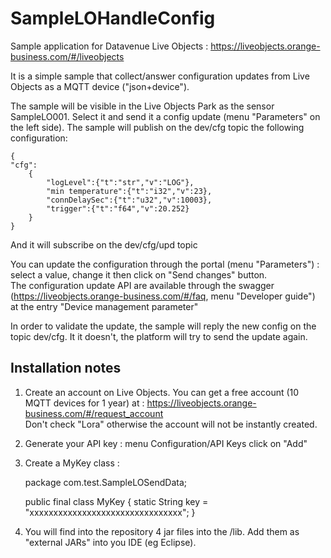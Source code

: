 # SampleLOHandleConfig

Sample application for Datavenue Live Objects : https://liveobjects.orange-business.com/#/liveobjects

It is a simple sample that collect/answer configuration updates from Live Objects as a MQTT device ("json+device").

The sample will be visible in the Live Objects Park as the sensor SampleLO001. Select it and send it a config update (menu "Parameters" on the left side). The sample will publish on the dev/cfg topic the following configuration: <br>

	{
	"cfg":
		{
			"logLevel":{"t":"str","v":"LOG"},
			"min temperature":{"t":"i32","v":23},
			"connDelaySec":{"t":"u32","v":10003},
			"trigger":{"t":"f64","v":20.252}
		}
	}

And it will subscribe on the dev/cfg/upd topic

You can update the configuration through the portal (menu "Parameters") : select a value, change it then click on "Send changes" button. <br>
The configuration update API are available through the swagger (https://liveobjects.orange-business.com/#/faq, menu "Developer guide") at the entry "Device management parameter"<br>

In order to validate the update, the sample will reply the new config on the topic dev/cfg. It it doesn't, the platform will try to send the update again.


<h2> Installation notes </h2>

1) Create an account on Live Objects. You can get a free account (10 MQTT devices for 1 year) at : https://liveobjects.orange-business.com/#/request_account <br>
Don't check "Lora" otherwise the account will not be instantly created.

2) Generate your API key : menu Configuration/API Keys click on "Add"

3) Create a MyKey class : <br>


	package com.test.SampleLOSendData; 
	
	public final class MyKey { 
		static String key = "xxxxxxxxxxxxxxxxxxxxxxxxxxxxxxxx"; 
	}


4) You will find into the repository 4 jar files into the /lib. Add them as "external JARs" into you IDE (eg Eclipse).
